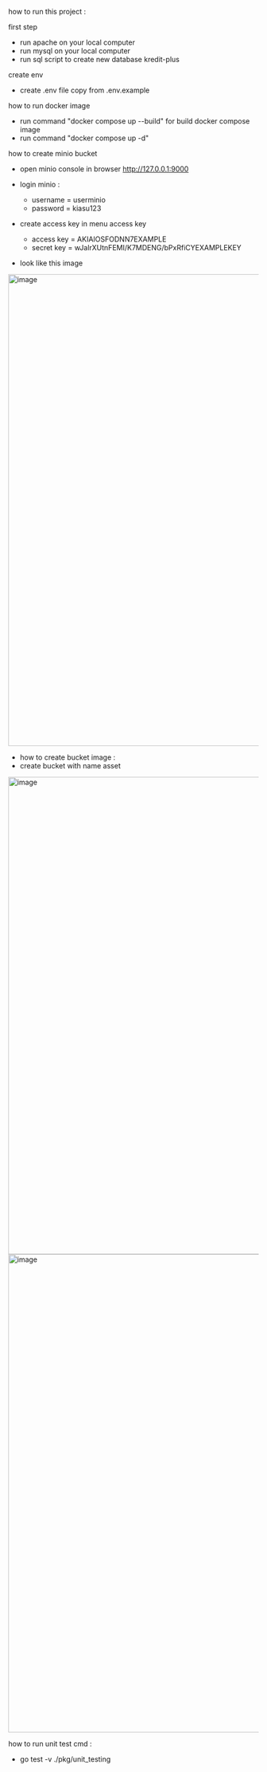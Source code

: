 how to run this project :

first step
 - run apache on your local computer
 - run mysql on your local computer
 - run sql script to create new database kredit-plus
 
create env
 - create .env file copy from .env.example
 
how to run docker image
 - run command "docker compose up --build" for build docker compose image
 - run command "docker compose up -d"
 
how to create minio bucket
 - open minio console in browser http://127.0.0.1:9000
 - login minio :
      - username = userminio
      - password = kiasu123

 - create access key in menu access key
      - access key = AKIAIOSFODNN7EXAMPLE
      - secret key = wJalrXUtnFEMI/K7MDENG/bPxRfiCYEXAMPLEKEY 
 - look like this image
<img width="947" alt="image" src="https://user-images.githubusercontent.com/61501287/229271238-3d526f9d-23cd-4668-b100-4ed2f33fa688.png">

- how to create bucket image :
 - create bucket with name asset
<img width="958" alt="image" src="https://user-images.githubusercontent.com/61501287/229271416-82982f74-8418-4d38-975e-968965f13793.png">
<img width="960" alt="image" src="https://user-images.githubusercontent.com/61501287/229271431-1d037a0f-ff2b-43dc-b873-4e1673aaf2b0.png">

how to run unit test cmd :
 - go test -v ./pkg/unit_testing
 
